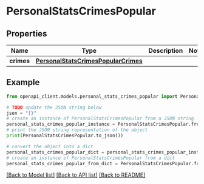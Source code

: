 # PersonalStatsCrimesPopular


## Properties

Name | Type | Description | Notes
------------ | ------------- | ------------- | -------------
**crimes** | [**PersonalStatsCrimesPopularCrimes**](PersonalStatsCrimesPopularCrimes.md) |  | 

## Example

```python
from openapi_client.models.personal_stats_crimes_popular import PersonalStatsCrimesPopular

# TODO update the JSON string below
json = "{}"
# create an instance of PersonalStatsCrimesPopular from a JSON string
personal_stats_crimes_popular_instance = PersonalStatsCrimesPopular.from_json(json)
# print the JSON string representation of the object
print(PersonalStatsCrimesPopular.to_json())

# convert the object into a dict
personal_stats_crimes_popular_dict = personal_stats_crimes_popular_instance.to_dict()
# create an instance of PersonalStatsCrimesPopular from a dict
personal_stats_crimes_popular_from_dict = PersonalStatsCrimesPopular.from_dict(personal_stats_crimes_popular_dict)
```
[[Back to Model list]](../README.md#documentation-for-models) [[Back to API list]](../README.md#documentation-for-api-endpoints) [[Back to README]](../README.md)


